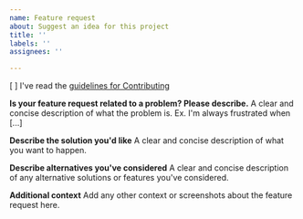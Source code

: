 ```yaml
---
name: Feature request
about: Suggest an idea for this project
title: ''
labels: ''
assignees: ''

---
```


[ ] I've read the [guidelines for Contributing](https://github.com/alexanderjeurissen/ranger_devicons/blob/main/CONTRIBUTING.MD)

**Is your feature request related to a problem? Please describe.**
A clear and concise description of what the problem is. Ex. I'm always frustrated when [...]

**Describe the solution you'd like**
A clear and concise description of what you want to happen.

**Describe alternatives you've considered**
A clear and concise description of any alternative solutions or features you've considered.

**Additional context**
Add any other context or screenshots about the feature request here.

